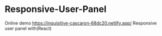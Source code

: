 # Responsive-User-Panel
Online demo https://inquisitive-cascaron-68dc20.netlify.app/
Responsive user panel with(React)

